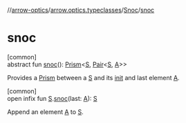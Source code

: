 //[arrow-optics](../../../index.md)/[arrow.optics.typeclasses](../index.md)/[Snoc](index.md)/[snoc](snoc.md)

# snoc

[common]\
abstract fun [snoc](snoc.md)(): [Prism](../../arrow.optics/index.md#1394331700%2FClasslikes%2F-617900156)&lt;[S](index.md), [Pair](https://kotlinlang.org/api/latest/jvm/stdlib/kotlin/-pair/index.html)&lt;[S](index.md), [A](index.md)&gt;&gt;

Provides a [Prism](../../arrow.optics/index.md#1394331700%2FClasslikes%2F-617900156) between a [S](index.md) and its [init](index.md) and last element [A](index.md).

[common]\
open infix fun [S](index.md).[snoc](snoc.md)(last: [A](index.md)): [S](index.md)

Append an element [A](index.md) to [S](index.md).

